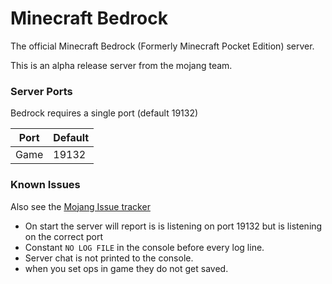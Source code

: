 # Minecraft Bedrock

The official Minecraft Bedrock (Formerly Minecraft Pocket Edition) server.

This is an alpha release server from the mojang team.

### Server Ports

Bedrock requires a single port (default 19132)

| Port    | Default  |
|---------|----------|
| Game    | 19132    |

### Known Issues
Also see the [Mojang Issue tracker](https://bugs.mojang.com/projects/BDS/issues/)

* On start the server will report is is listening on port 19132 but is listening on the correct port
* Constant `NO LOG FILE` in the console before every log line.
* Server chat is not printed to the console.
* when you set ops in game they do not get saved.